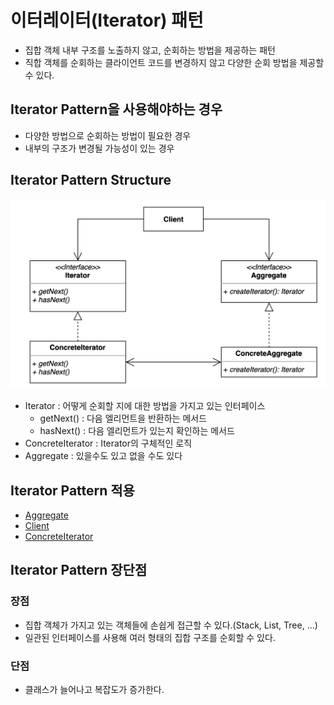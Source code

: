 # 이터레이터(Iterator) 패턴
- 집합 객체 내부 구조를 노출하지 않고, 순회하는 방법을 제공하는 패턴
- 직합 객체를 순회하는 클라이언트 코드를 변경하지 않고 다양한 순회 방법을 제공할 수 있다.

## Iterator Pattern을 사용해야하는 경우
- 다양한 방법으로 순회하는 방법이 필요한 경우
- 내부의 구조가 변경될 가능성이 있는 경우

## Iterator Pattern Structure
![Iterator.png](Iterator.png)
- Iterator : 어떻게 순회할 지에 대한 방법을 가지고 있는 인터페이스
  - getNext() : 다음 엘리먼트을 반환하는 메서드
  - hasNext() : 다음 엘리먼트가 있는지 확인하는 메서드
- ConcreteIterator : Iterator의 구체적인 로직
- Aggregate : 있을수도 있고 없을 수도 있다 

## Iterator Pattern 적용
- [Aggregate](simple%2FBoard.java)
- [Client](simple%2FClient.java)
- [ConcreteIterator](simple%2FRecentPostIterator.java)

## Iterator Pattern 장단점
### 장점
- 집합 객체가 가지고 있는 객체들에 손쉽게 접근할 수 있다.(Stack, List, Tree, ...)
- 일관된 인터페이스를 사용해 여러 형태의 집합 구조를 순회할 수 있다.
### 단점
- 클래스가 늘어나고 복잡도가 증가한다.
